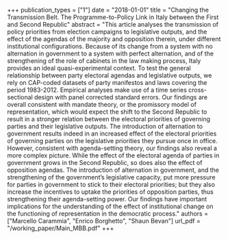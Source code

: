 +++
publication_types = ["1"]
date = "2018-01-01"
title = "Changing the Transmission Belt. The Programme-to-Policy Link in Italy between the First and Second Republic"
abstract = "This article analyses the transmission of policy priorities from election campaigns to legislative outputs, and the effect of the agendas of the majority and opposition therein, under different institutional configurations. Because of its change from a system with no alternation in government to a system with perfect alternation, and of the strengthening of the role of cabinets in the law making process, Italy provides an ideal quasi-experimental context. To test the general relationship between party electoral agendas and legislative outputs, we rely on CAP-coded datasets of party manifestos and laws covering the period 1983-2012. Empirical analyses make use of a time series cross-sectional design with panel corrected standard errors. Our findings are overall consistent with mandate theory, or the promissory model of representation, which would expect the shift to the Second Republic to result in a stronger relation between the electoral priorities of governing parties and their legislative outputs. The introduction of alternation to government results indeed in an increased effect of the electoral priorities of governing parties on the legislative priorities they pursue once in office. However, consistent with agenda-setting theory, our findings also reveal a more complex picture. While the effect of the electoral agenda of parties in government grows in the Second Republic, so does also the effect of opposition agendas. The introduction of alternation in government, and the strengthening of the government’s legislative capacity, put more pressure for parties in government to stick to their electoral priorities; but they also increase the incentives to uptake the priorities of opposition parties, thus strengthening their agenda-setting power. Our findings have important implications for the understanding of the effect of institutional change on the functioning of representation in the democratic process."
authors = ["Marcello Carammia", "Enrico Borghetto", "Shaun Bevan"]
url_pdf = "/working_paper/Main_MBB.pdf"
+++
